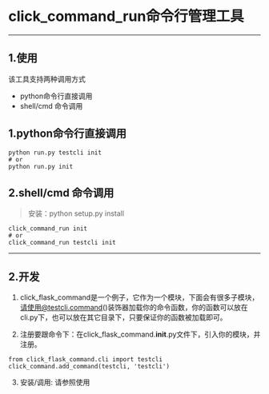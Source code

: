 # click_command_run命令行管理工具
------
## 1.使用
该工具支持两种调用方式
* python命令行直接调用
* shell/cmd 命令调用


## 1.python命令行直接调用
```shell
python run.py testcli init
# or
python run.py init
```
## 2.shell/cmd 命令调用
>安装：python setup.py install
```shell
click_command_run init
# or 
click_command_run testcli init
```
------
## 2.开发
 1. click_flask_command是一个例子，它作为一个模块，下面会有很多子模块，请使用@testcli.command()装饰器加载你的命令函数，你的函数可以放在cli.py下，也可以放在其它目录下，只要保证你的函数被加载即可。

2. 注册要跟命令下：在click_flask_command.__init__.py文件下，引入你的模块，并注册。
```
from click_flask_command.cli import testcli
click_command.add_command(testcli, 'testcli')
```

3. 安装/调用: 请参照使用
